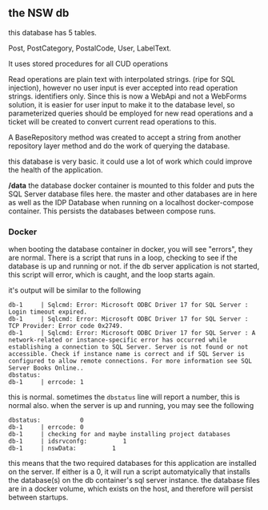## the NSW db

this database has 5 tables.

Post, PostCategory, PostalCode, User, LabelText.

It uses stored procedures for all CUD operations

Read operations are plain text with interpolated strings. (ripe for SQL injection), however no user input is ever accepted into read operation strings. identifiers only. Since this is now a WebApi and not a WebForms solution, it is easier for user input to make it to the database level, so parameterized queries should be employed for new read operations and a ticket will be created to convert current read operations to this.

A BaseRepository method was created to accept a string from another repository layer method and do the work of querying the database.

this database is very basic. it could use a lot of work which could improve the health of the application.

**/data**
the database docker container is mounted to this folder and puts the SQL Server database files here. the master and other databases are in here as well as the IDP Database when running on a localhost docker-compose container. This persists the databases between compose runs.

### Docker

when booting the database container in docker, you will see "errors", they are normal. There is a script that runs in a loop, checking to see if the database is up and running or not. if the db server application is not started, this script will error, which is caught, and the loop starts again.

it's output will be similar to the following

```
db-1     | Sqlcmd: Error: Microsoft ODBC Driver 17 for SQL Server : Login timeout expired.
db-1     | Sqlcmd: Error: Microsoft ODBC Driver 17 for SQL Server : TCP Provider: Error code 0x2749.
db-1     | Sqlcmd: Error: Microsoft ODBC Driver 17 for SQL Server : A network-related or instance-specific error has occurred while establishing a connection to SQL Server. Server is not found or not accessible. Check if instance name is correct and if SQL Server is configured to allow remote connections. For more information see SQL Server Books Online..
dbstatus:
db-1     | errcode: 1
```

this is normal.
sometimes the `dbstatus` line will report a number, this is normal also. when the server is up and running, you may see the following

```
dbstatus:           0
db-1     | errcode: 0
db-1     | checking for and maybe installing project databases
db-1     | idsrvconfg:          1
db-1     | nswData:          1
```

this means that the two required databases for this application are installed on the server. If either is a 0, it will run a script automatyically that installs the database(s) on the db container's sql server instance. the database files are in a docker volume, which exists on the host, and therefore will persist between startups.
